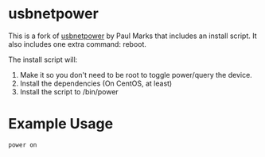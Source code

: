 usbnetpower
===========

This is a fork of [usbnetpower](http://code.google.com/p/usbnetpower8800/) by Paul Marks that includes an install script. It also includes one extra command: reboot.

The install script will:

 1. Make it so you don't need to be root to toggle power/query the device.
 2. Install the dependencies (On CentOS, at least)
 3. Install the script to /bin/power

Example Usage
=============

`power on`
